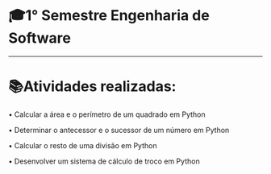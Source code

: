 # 🎓1° Semestre Engenharia de Software
---------------------------------------

# 📚Atividades realizadas:

•	Calcular a área e o perímetro de um quadrado em Python

•	Determinar o antecessor e o sucessor de um número em Python

•	Calcular o resto de uma divisão em Python

•   Desenvolver um sistema de cálculo de troco em Python